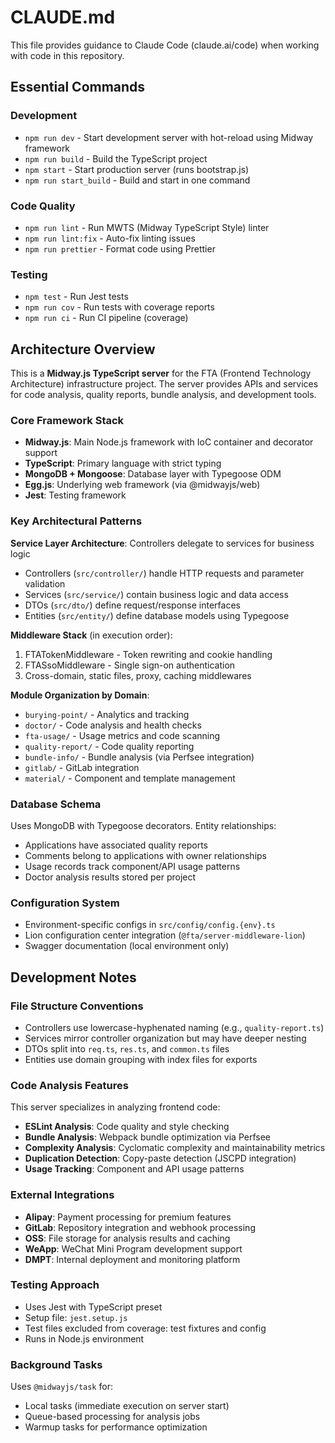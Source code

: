 # CLAUDE.md

This file provides guidance to Claude Code (claude.ai/code) when working with code in this repository.

## Essential Commands

### Development

- `npm run dev` - Start development server with hot-reload using Midway framework
- `npm run build` - Build the TypeScript project
- `npm start` - Start production server (runs bootstrap.js)
- `npm run start_build` - Build and start in one command

### Code Quality

- `npm run lint` - Run MWTS (Midway TypeScript Style) linter
- `npm run lint:fix` - Auto-fix linting issues
- `npm run prettier` - Format code using Prettier

### Testing

- `npm test` - Run Jest tests
- `npm run cov` - Run tests with coverage reports
- `npm run ci` - Run CI pipeline (coverage)

## Architecture Overview

This is a **Midway.js TypeScript server** for the FTA (Frontend Technology Architecture) infrastructure project. The server provides APIs and services for code analysis, quality reports, bundle analysis, and development tools.

### Core Framework Stack

- **Midway.js**: Main Node.js framework with IoC container and decorator support
- **TypeScript**: Primary language with strict typing
- **MongoDB + Mongoose**: Database layer with Typegoose ODM
- **Egg.js**: Underlying web framework (via @midwayjs/web)
- **Jest**: Testing framework

### Key Architectural Patterns

**Service Layer Architecture**: Controllers delegate to services for business logic

- Controllers (`src/controller/`) handle HTTP requests and parameter validation
- Services (`src/service/`) contain business logic and data access
- DTOs (`src/dto/`) define request/response interfaces
- Entities (`src/entity/`) define database models using Typegoose

**Middleware Stack** (in execution order):

1. FTATokenMiddleware - Token rewriting and cookie handling
2. FTASsoMiddleware - Single sign-on authentication
3. Cross-domain, static files, proxy, caching middlewares

**Module Organization by Domain**:

- `burying-point/` - Analytics and tracking
- `doctor/` - Code analysis and health checks
- `fta-usage/` - Usage metrics and code scanning
- `quality-report/` - Code quality reporting
- `bundle-info/` - Bundle analysis (via Perfsee integration)
- `gitlab/` - GitLab integration
- `material/` - Component and template management

### Database Schema

Uses MongoDB with Typegoose decorators. Entity relationships:

- Applications have associated quality reports
- Comments belong to applications with owner relationships
- Usage records track component/API usage patterns
- Doctor analysis results stored per project

### Configuration System

- Environment-specific configs in `src/config/config.{env}.ts`
- Lion configuration center integration (`@fta/server-middleware-lion`)
- Swagger documentation (local environment only)

## Development Notes

### File Structure Conventions

- Controllers use lowercase-hyphenated naming (e.g., `quality-report.ts`)
- Services mirror controller organization but may have deeper nesting
- DTOs split into `req.ts`, `res.ts`, and `common.ts` files
- Entities use domain grouping with index files for exports

### Code Analysis Features

This server specializes in analyzing frontend code:

- **ESLint Analysis**: Code quality and style checking
- **Bundle Analysis**: Webpack bundle optimization via Perfsee
- **Complexity Analysis**: Cyclomatic complexity and maintainability metrics
- **Duplication Detection**: Copy-paste detection (JSCPD integration)
- **Usage Tracking**: Component and API usage patterns

### External Integrations

- **Alipay**: Payment processing for premium features
- **GitLab**: Repository integration and webhook processing
- **OSS**: File storage for analysis results and caching
- **WeApp**: WeChat Mini Program development support
- **DMPT**: Internal deployment and monitoring platform

### Testing Approach

- Uses Jest with TypeScript preset
- Setup file: `jest.setup.js`
- Test files excluded from coverage: test fixtures and config
- Runs in Node.js environment

### Background Tasks

Uses `@midwayjs/task` for:

- Local tasks (immediate execution on server start)
- Queue-based processing for analysis jobs
- Warmup tasks for performance optimization
